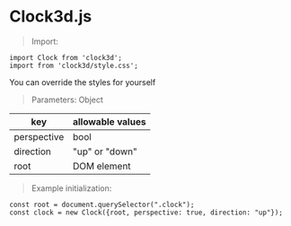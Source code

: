 # Clock3d.js

> Import:
```
import Clock from 'clock3d';
import from 'clock3d/style.css';
```
You can override the styles for yourself

> Parameters: Object

key | allowable values
------------- | -------------
perspective  | bool
direction  | "up" or "down"
root | DOM element

> Example initialization:
```
const root = document.querySelector(".clock");
const clock = new Clock({root, perspective: true, direction: "up"});
```